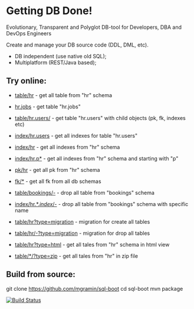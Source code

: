 # Getting DB Done!

Evolutionary, Transparent and Polyglot DB-tool for Developers, DBA and DevOps Engineers

Create and manage your DB source code (DDL, DML, etc).

- DB independent (use native old SQL);
- Multiplatform (REST/Java based);

Try online:
-----------
- <a href="https://sql-boot.herokuapp.com/ddl/table/hr" target="_blank">table/hr</a> - get all table from "hr" schema
- <a href="https://sql-boot.herokuapp.com/ddl/table/hr.jobs" target="_blank">hr.jobs</a> - get table "hr.jobs"
- <a href="https://sql-boot.herokuapp.com/ddl/table/hr.users/" target="_blank">table/hr.users/</a> - get table "hr.users" with child objects (pk, fk, indexes etc)
- <a href="https://sql-boot.herokuapp.com/ddl/index/hr.users" target="_blank">index/hr.users</a> - get all indexes for table "hr.users"
- <a href="https://sql-boot.herokuapp.com/ddl/index/hr" target="_blank">index/hr</a> - get all indexes from "hr" schema
- <a href="https://sql-boot.herokuapp.com/ddl/index/hr.p*" target="_blank">index/hr.p*</a> - get all indexes from "hr" schema and starting with "p"
- <a href="https://sql-boot.herokuapp.com/ddl/pk/hr" target="_blank">pk/hr</a> - get all pk from "hr" schema
- <a href="https://sql-boot.herokuapp.com/ddl/fk/*" target="_blank">fk/*</a> - get all fk from all db schemas

- <a href="https://sql-boot.herokuapp.com/ddl/table/bookings/-" target="_blank">table/bookings/-</a> - drop all table from "bookings" schema 
- <a href="https://sql-boot.herokuapp.com/ddl/index/hr.*.*index*/-" target="_blank">index/hr.*.*index*/-</a> - drop all table from "bookings" schema with specific name

- <a href="https://sql-boot.herokuapp.com/ddl/table/hr?type=migration" target="_blank">table/hr?type=migration</a> - migration for create all tables 
- <a href="https://sql-boot.herokuapp.com/ddl/table/hr/-?type=migration" target="_blank">table/hr/-?type=migration</a> - migration for drop all tables 
- <a href="https://sql-boot.herokuapp.com/ddl/table/hr?type=html" target="_blank">table/hr?type=html</a> - get all tales from "hr" schema in html view 
- <a href="https://sql-boot.herokuapp.com/ddl/table/*/?type=zip" target="_blank">table/*/?type=zip</a> - get all tales from "hr" in zip file 

Build from source:
------------------
git clone https://github.com/mgramin/sql-boot
cd sql-boot
mvn package

[![Build Status](https://travis-ci.org/mgramin/sql-boot.svg?branch=master)](https://travis-ci.org/mgramin/sql-boot)
